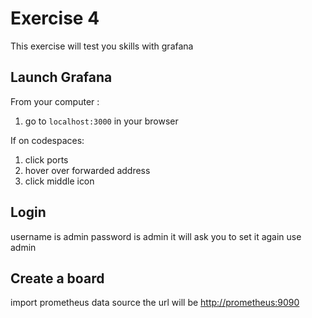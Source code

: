 # Exercise 4

This exercise will test you skills with grafana

## Launch Grafana

From your computer :

1. go to `localhost:3000` in your browser

If on codespaces:

1. click ports
1. hover over forwarded address
1. click middle icon

## Login

username is admin
password is admin
it will ask you to set it again
use admin

## Create a board

import prometheus data source
the url will be
<http://prometheus:9090>
